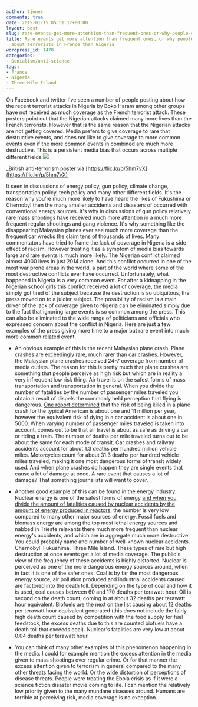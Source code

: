 ```yaml
---
author: tjones
comments: true
date: 2015-01-15 05:51:17+00:00
layout: post
slug: rare-events-get-more-attention-than-frequent-ones-or-why-people-care-more-about-terrorists-in-france-than-nigeria
title: Rare events get more attention than frequent ones, or why people care more
  about terrorists in France than Nigeria
wordpress_id: 1470
categories:
- Denialism/anti-science
tags:
- France
- Nigeria
- Three Mile Island
---
```


On Facebook and twitter I've seen a number of people posting about how the recent terrorist attacks in Nigeria by Boko Haram among other groups have not received as much coverage as the French terrorist attack. These posters point out that the Nigerian attacks claimed many more lives than the French terrorists. However that is the same reason that the Nigerian attacks are not getting covered. Media prefers to give coverage to rare that destructive events, and does not like to give coverage to more common events even if the more common events in combined are much more destructive. This is a persistent media bias that occurs across multiple different fields.![](http://www.theojones.name/wp-content/uploads/2015/01/011515_0603_Rareeventsg1.jpg)

_British anti-terrorism poster via [https://flic.kr/p/5hm7vX](https://flic.kr/p/5hm7vX)
            _

 It seen in discussions of energy policy, gun policy, climate change, transportation policy, tech policy and many other different fields. It's the reason why you're much more likely to have heard the likes of Fukushima or Chernobyl then the many smaller accidents and disasters of occurred with conventional energy sources. It's why in discussions of gun policy relatively rare mass shootings have received much more attention in a much more frequent regular shootings and gang violence. It's why something like the disappearing Malaysian planes ever see much more coverage than the frequent car wrecks the claim tens of thousands of lives. Many commentators have tried to frame the lack of coverage in Nigeria is a side effect of racism. However treating it as a symptom of media bias towards large and rare events is much more likely. The Nigerian conflict claimed almost 4000 lives in just 2014 alone. And this conflict occurred in one of the most war prone areas in the world, a part of the world where some of the most destructive conflicts ever have occurred. Unfortunately, what happened in Nigeria is a very common event. For after a kidnapping in the Nigerian school girls this conflict received a lot of coverage, the media simply got tired of the subject because the destruction is so ubiquitous, the press moved on to a juicier subject.  The possibility of racism is a main driver of the lack of coverage given to Nigeria can be eliminated simply due to the fact that ignoring large events is so common among the press. This can also be eliminated to the wide range of politicians and officials who expressed concern about the conflict in Nigeria. Here are just a few examples of the press giving more time to a major but rare event into much more common related event.




  * An obvious example of this is the recent Malaysian plane crash. Plane crashes are exceedingly rare, much rarer than car crashes. However, the Malaysian plane crashes received 24-7 coverage from number of media outlets. The reason for this is pretty much that plane crashes are something that people perceive as high risk but which are in reality a very infrequent low risk thing. Air travel is on the safest forms of mass transportation and transportation in general. When you divide the number of fatalities by the number of passenger miles traveled you obtain a result of dispels the commonly held perception that flying is dangerous. [One report determined](http://www.pbs.org/wgbh/nova/space/how-risky-is-flying.html) that the risk of being killed in a plane crash for the typical American is about one and 11 million per year, however the equivalent risk of dying in a car accident is about one in 5000. When varying number of passenger miles traveled is taken into account, comes out to be that air travel is about as safe as driving a car or riding a train. The number of deaths per mile traveled turns out to be about the same for each mode of transit. Car crashes and railway accidents account for about 1.3 deaths per hundred million vehicle miles. Motorcycles count for about 31.3 deaths per hundred vehicle miles traveled, making it one most dangerous forms of transit widely used. And when plane crashes do happen they are single events that cause a lot of damage at once. A rare event that causes a lot of damage? That something journalists will want to cover.

  * Another good example of this can be found in the energy industry. Nuclear energy is one of the safest forms of energy [and when you divide the amount of fatalities caused by nuclear accidents by the amount of energy produced in reactors](http://nextbigfuture.com/2011/03/deaths-per-twh-by-energy-source.html), the number is very low compared to many other major sources of energy. Fossil fuels and biomass energy are among the top most lethal energy sources and nabbed in Trieste relaxants there much more frequent than nuclear energy's accidents, and which are in aggregate much more destructive. You could probably name and number of well-known nuclear accidents. Chernobyl. Fukushima. Three Mile Island. These types of rare but high destruction at once events get a lot of media coverage. The public's view of the frequency of these accidents is highly distorted. Nuclear is perceived as one of the more dangerous energy sources around, when in fact it is one of the safer ones. Coal is by far the most dangerous energy source, air pollution produced and industrial accidents caused are factored into the death toll. Depending on the type of coal and how it is used, coal causes between 60 and 170 deaths per terawatt hour. Oil is second on the death count, coming in at about 32 deaths per terawatt hour equivalent. Biofuels are the next on the list causing about 12 deaths per terawatt hour equivalent generated (this does not include the fairly high death count caused by competition with the food supply for fuel feedstock, the excess deaths due to this are counted biofuels have a death toll that exceeds coal). Nuclear's fatalities are very low at about 0.04 deaths per terawatt hour.

  * You can think of many other examples of this phenomenon happening in the media. I could for example mention the excess attention in the media given to mass shootings over regular crime. Or for that manner the excess attention given to terrorism in general compared to the many other threats facing the world. Or the wide distortion of perceptions of disease threats. People were treating the Ebola crisis as if it were a science fiction disaster movie coming to life. I can mention the relatively low priority given to the many mundane diseases around. Humans are terrible at perceiving risk, media coverage is no exception.

